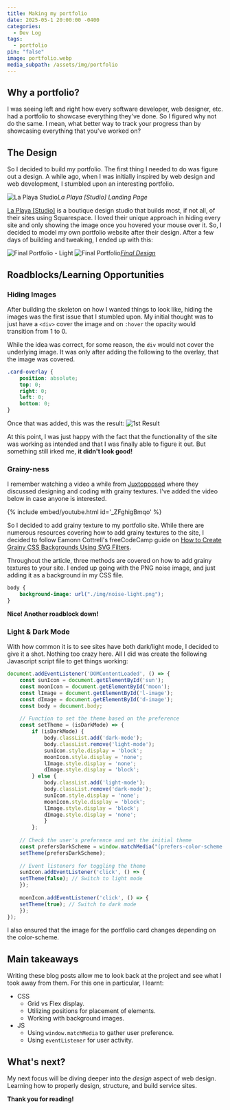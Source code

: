 ```yaml
---
title: Making my portfolio
date: 2025-05-1 20:00:00 -0400
categories:
  - Dev Log
tags:
  - portfolio
pin: "false"
image: portfolio.webp
media_subpath: /assets/img/portfolio
---
```

## Why a portfolio?

I was seeing left and right how every software developer, web designer, etc. had a portfolio to showcase everything they've done. So I figured why not do the same. I mean, what better way to track your progress than by showcasing everything that you've worked on?


## The Design

So I decided to build my portfolio. The first thing I needed to do was figure out a design. A while ago, when I was initially inspired by web design and web development, I stumbled upon an interesting portfolio.

![La Playa Studio](laplaya.webp)_La Playa [Studio] Landing Page_

[La Playa [Studio]](https://www.laplaya.studio/) is a boutique design studio that builds most, if not all, of their sites using Squarespace. I loved their unique approach in hiding every site and only showing the image once you hovered your mouse over it. So, I decided to model my own portfolio website after their design. After a few days of building and tweaking, I ended up with this:

![Final Portfolio - Light](l-portfolio.webp)
![Final Portfolio](portfolio.webp)[_Final Design_](https://jorgexag.github.io/portfolio/)

## Roadblocks/Learning Opportunities
### Hiding Images
After building the skeleton on how I wanted things to look like, hiding the images was the first issue that I stumbled upon. My initial thought was to just have a `<div>` cover the image and on `:hover` the opacity would transition from 1 to 0.

While the idea was correct, for some reason, the `div` would not cover the underlying image. It was only after adding the following to the overlay, that the image was covered.
```css
.card-overlay {
	position: absolute;
	top: 0;
	right: 0;
	left: 0;
	bottom: 0;
}
```

Once that was added, this was the result:
![1st Result](old-portfolio.webp)

At this point, I was just happy with the fact that the functionality of the site was working as intended and that I was finally able to figure it out. But something still irked me, **it didn't look good!**

### Grainy-ness

I remember watching a video a while from [Juxtopposed](https://www.youtube.com/@juxtopposed) where they discussed designing and coding with grainy textures. I've added the video below in case anyone is interested.

{% include embed/youtube.html id='_ZFghigBmqo' %}

So I decided to add grainy texture to my portfolio site. While there are numerous resources covering how to add grainy textures to the site, I decided to follow Eamonn Cottrell's freeCodeCamp guide on [How to Create Grainy CSS Backgrounds Using SVG Filters](https://www.freecodecamp.org/news/grainy-css-backgrounds-using-svg-filters/). 

Throughout the article, three methods are covered on how to add grainy textures to your site. I ended up going with the PNG noise image, and just adding it as a background in my CSS file.
```css
body {
	background-image: url("./img/noise-light.png");
}
```

**Nice! Another roadblock down!**
### Light & Dark Mode
With how common it is to see sites have both dark/light mode, I decided to give it a shot. Nothing too crazy here. All I did was create the following Javascript script file to get things working:

```js
document.addEventListener('DOMContentLoaded', () => {
	const sunIcon = document.getElementById('sun');
	const moonIcon = document.getElementById('moon');
	const lImage = document.getElementById('l-image');
	const dImage = document.getElementById('d-image');
	const body = document.body;
	
	// Function to set the theme based on the preference
	const setTheme = (isDarkMode) => {
		if (isDarkMode) {
			body.classList.add('dark-mode');
			body.classList.remove('light-mode');
			sunIcon.style.display = 'block';
			moonIcon.style.display = 'none';
			lImage.style.display = 'none';
			dImage.style.display = 'block';
		} else {
			body.classList.add('light-mode');
			body.classList.remove('dark-mode');
			sunIcon.style.display = 'none';
			moonIcon.style.display = 'block';
			lImage.style.display = 'block';
			dImage.style.display = 'none';
			}
		}; 
	
	// Check the user's preference and set the initial theme
	const prefersDarkScheme = window.matchMedia("(prefers-color-scheme: dark)").matches;
	setTheme(prefersDarkScheme);
	
	// Event listeners for toggling the theme
	sunIcon.addEventListener('click', () => {
	setTheme(false); // Switch to light mode
	});
	  
	moonIcon.addEventListener('click', () => {
	setTheme(true); // Switch to dark mode
	});
});
```

I also ensured that the image for the portfolio card changes depending on the color-scheme.

## Main takeaways
Writing these blog posts allow me to look back at the project and see what I took away from them. For this one in particular, I learnt:
- CSS
	- Grid vs Flex display.
	- Utilizing positions for placement of elements.
	- Working with background images.
- JS
	- Using `window.matchMedia` to gather user preference.
	- Using `eventListener` for user activity.

## What's next?
My next focus will be diving deeper into the *design* aspect of web design. Learning how to properly design, structure, and build service sites.

**Thank you for reading!**